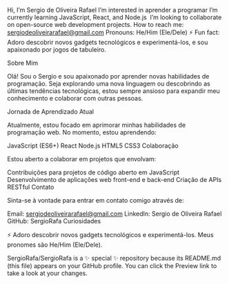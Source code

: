 Hi, I’m Sergio de Oliveira Rafael I’m interested in aprender a programar I’m currently learning JavaScript, React, and Node.js ️ I’m looking to collaborate on open-source web development projects. How to reach me: sergiodeoliveirarafael@gmail.com Pronouns: He/Him (Ele/Dele) ⚡ Fun fact: Adoro descobrir novos gadgets tecnológicos e experimentá-los, e sou apaixonado por jogos de tabuleiro.

Sobre Mim

Olá! Sou o Sergio e sou apaixonado por aprender novas habilidades de programação. Seja explorando uma nova linguagem ou descobrindo as últimas tendências tecnológicas, estou sempre ansioso para expandir meu conhecimento e colaborar com outras pessoas.

Jornada de Aprendizado Atual

Atualmente, estou focado em aprimorar minhas habilidades de programação web. No momento, estou aprendendo:

JavaScript (ES6+)
React
Node.js
HTML5
CSS3
Colaboração

Estou aberto a colaborar em projetos que envolvam:

Contribuições para projetos de código aberto em JavaScript
Desenvolvimento de aplicações web front-end e back-end
Criação de APIs RESTful
Contato

Sinta-se à vontade para entrar em contato comigo através de:

Email: sergiodeoliveirarafael@gmail.com
LinkedIn: Sergio de Oliveira Rafael
GitHub: SergioRafa
Curiosidades

⚡ Adoro descobrir novos gadgets tecnológicos e experimentá-los. Meus pronomes são He/Him (Ele/Dele).

SergioRafa/SergioRafa is a ✨ special ✨ repository because its README.md (this file) appears on your GitHub profile. You can click the Preview link to take a look at your changes.
